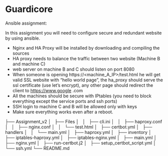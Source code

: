 # Guardicore

Ansible assignment:

In this assignment you will need to configure secure and redundant website by using ansible.


* Nginx and HA Proxy will be installed by downloading and compiling the sources
* HA proxy needs to balance the traffic between two website (Machine B and machine C)
* web server on machine B and C should listen on port 8080
* When someone is opening https://<machine_A_IP>/test.html he will get valid SSL website with “hello world page”, the ha_proxy should serve the ssl certificate (use let’s encrypt), any other page should redirect the client to https://www.google .com
* All the machines should be secure with IPtables (you need to block everything except the service ports and ssh ports)
* SSH login to machine C and B will be allowed only with keys
* Make sure everything works even after a reboot.

├── Assignment_v2
│   ├── Files
│   │   ├── cli.ini
│   │   ├── haproxy.conf
│   │   ├── nginx.conf
│   │   └── test.html
│   ├── certbot.yml
│   ├── handlers
│   │   └── main.yml
│   ├── haproxy.yml
│   ├── inventory
│   ├── iptables-haproxy.yml
│   ├── iptables-nginx.yml
│   ├── main.yml
│   ├── nginx.yml
│   ├── run-certbot.j2
│   ├── setup_certbot_script.yml
│   └── ssh.yml
└── README.md
